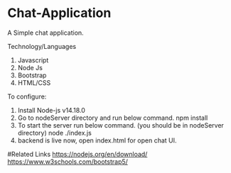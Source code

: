 # Chat-Application
A Simple chat application.

Technology/Languages
1. Javascript
2. Node Js
3. Bootstrap
4. HTML/CSS

To configure:
1. Install Node-js v14.18.0 
2. Go to nodeServer directory and run below command.
   npm install
3. To start the server run below command. (you should be in nodeServer directory)
   node ./index.js
4. backend is live now, open index.html for open chat UI.

#Related Links
https://nodejs.org/en/download/
https://www.w3schools.com/bootstrap5/
